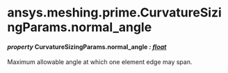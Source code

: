 <a id="ansys-meshing-prime-curvaturesizingparams-normal-angle"></a>

# ansys.meshing.prime.CurvatureSizingParams.normal_angle

<a id="ansys.meshing.prime.CurvatureSizingParams.normal_angle"></a>

#### *property* CurvatureSizingParams.normal_angle *: [float](https://docs.python.org/3.11/library/functions.html#float)*

Maximum allowable angle at which one element edge may span.

<!-- !! processed by numpydoc !! -->
